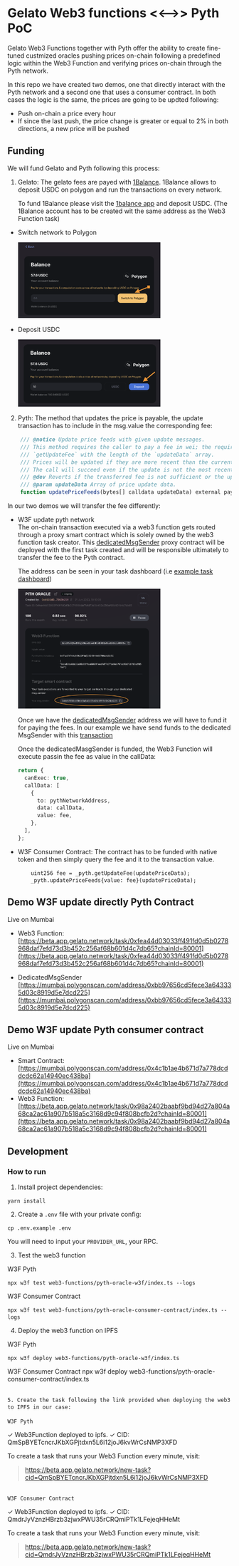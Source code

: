 
# Gelato Web3 functions <<-->> Pyth PoC
Gelato Web3 Functions together with Pyth offer the ability to create fine-tuned custmized oracles pushing prices on-chain following a predefined logic within the Web3 Function and verifying prices on-chain through the Pyth network.

In this repo we have created two demos, one that directly interact with the Pyth network and a second one that uses a consumer contract. In both cases the logic is the same, the prices are going to be updted following:

- Push on-chain a price every hour
- If since the last push, the price change is greater or equal to 2% in both directions, a new price will be pushed

## Funding
We will fund Gelato and Pyth following this process:
1) Gelato:
  The gelato fees are payed with [1Balance](https://docs.gelato.network/developer-services/1balance). 
  1Balance allows to deposit USDC on polygon and run the transactions on every network.

   To fund 1Balance please visit the [1balance app](https://beta.app.gelato.network/balance) and deposit USDC.
   (The 1Balance account has to be created wit the same address as the Web3 Function task)
  
  - Switch network to Polygon

      <img src="docs/switch-to-polygon.png" width="320"/>

  - Deposit USDC

      <img src="docs/deposit-usdc.png" width="320"/>

2) Pyth:
The method that updates the price is payable, the update transaction has to include in the msg.value the corresponding fee:

```ts
    /// @notice Update price feeds with given update messages.
    /// This method requires the caller to pay a fee in wei; the required fee can be computed by calling
    /// `getUpdateFee` with the length of the `updateData` array.
    /// Prices will be updated if they are more recent than the current stored prices.
    /// The call will succeed even if the update is not the most recent.
    /// @dev Reverts if the transferred fee is not sufficient or the updateData is invalid.
    /// @param updateData Array of price update data.
    function updatePriceFeeds(bytes[] calldata updateData) external payable;
```
In our two demos we will transfer the fee differently:
  - W3F update pyth network  
    The on-chain transaction executed via a web3 function gets routed through a proxy smart contract which is solely owned by the web3 function task creator. This [dedicatedMsgSender](https://mumbai.polygonscan.com/address/0xbb97656cd5fece3a643335d03c8919d5e7dcd225) proxy contract will be deployed with the first task created and will be responsible ultimately to transfer the fee to the Pyth contract.

    The address can be seen in your task dashboard (i.e [example task dashboard](https://beta.app.gelato.network/task/0xfea44d03033ff491fd0d5b0278968daf7efd73d3b452c256af68b601d4c7db65?chainId=80001)) 

     <img src="docs/dedicatedMsgSender.png" width="320"/>
    
    Once we have the [dedicatedMsgSender](https://mumbai.polygonscan.com/address/0xbb97656cd5fece3a643335d03c8919d5e7dcd225) address we will have to fund it for paying the fees. 
    In our example we have send funds to the dedicated MsgSender with this [transaction](https://mumbai.polygonscan.com/tx/0x76820435112844d166f684bc46d0861cca22840e8ae1370d90e9d4984a13c037)

    Once the dedicatedMasgSender is funded, the Web3 Function will execute passin the fee as value in the callData:

    ```ts
    return {
      canExec: true,
      callData: [
        {
          to: pythNetworkAddress,
          data: callData,
          value: fee,
        },
      ],
    };
    ```

  - W3F Consumer Contract:
    The contract has to be funded with native token and then simply query the fee and it to the transaction value.

    ```sol  
        uint256 fee = _pyth.getUpdateFee(updatePriceData);
        _pyth.updatePriceFeeds{value: fee}(updatePriceData);
    ```


## Demo W3F update directly Pyth Contract
Live on Mumbai
- Web3 Function: [https://beta.app.gelato.network/task/0xfea44d03033ff491fd0d5b0278968daf7efd73d3b452c256af68b601d4c7db65?chainId=80001](https://beta.app.gelato.network/task/0xfea44d03033ff491fd0d5b0278968daf7efd73d3b452c256af68b601d4c7db65?chainId=80001)

- DedicatedMsgSender [https://mumbai.polygonscan.com/address/0xbb97656cd5fece3a643335d03c8919d5e7dcd225](https://mumbai.polygonscan.com/address/0xbb97656cd5fece3a643335d03c8919d5e7dcd225)


## Demo W3F update Pyth consumer contract

Live on Mumbai

- Smart Contract: [https://mumbai.polygonscan.com/address/0x4c1b1ae4b671d7a778dcddcdc62a14940ec438ba](https://mumbai.polygonscan.com/address/0x4c1b1ae4b671d7a778dcddcdc62a14940ec438ba)
- Web3 Function: [https://beta.app.gelato.network/task/0x98a2402baabf9bd94d27a804a68ca2ac61a907b518a5c3168d9c94f808bcfb2d?chainId=80001](https://beta.app.gelato.network/task/0x98a2402baabf9bd94d27a804a68ca2ac61a907b518a5c3168d9c94f808bcfb2d?chainId=80001)

## Development

### How to run

1. Install project dependencies:
```
yarn install
```

2. Create a `.env` file with your private config:
```
cp .env.example .env
```
You will need to input your `PROVIDER_URL`, your RPC.


3. Test the  web3 function

W3F Pyth
```
npx w3f test web3-functions/pyth-oracle-w3f/index.ts --logs
```
W3F Consumer Contract

```
npx w3f test web3-functions/pyth-oracle-consumer-contract/index.ts --logs
```

4. Deploy the web3 function on IPFS

W3F Pyth
```
npx w3f deploy web3-functions/pyth-oracle-w3f/index.ts
```
W3F Consumer Contract
npx w3f deploy web3-functions/pyth-oracle-consumer-contract/index.ts
```

5. Create the task following the link provided when deploying the web3 to IPFS in our case:

W3F Pyth

```
 ✓ Web3Function deployed to ipfs.
 ✓ CID: QmSpBYETcncrJKbXGPjtdxn5L6i12joJ6kvWrCsNMP3XFD

To create a task that runs your Web3 Function every minute, visit:
> https://beta.app.gelato.network/new-task?cid=QmSpBYETcncrJKbXGPjtdxn5L6i12joJ6kvWrCsNMP3XFD
```

W3F Consumer Contract
```
 ✓ Web3Function deployed to ipfs.
 ✓ CID: QmdrJyVznzHBrzb3zjwxPWU35rCRQmiPTk1LFejeqHHeMt

To create a task that runs your Web3 Function every minute, visit:
> https://beta.app.gelato.network/new-task?cid=QmdrJyVznzHBrzb3zjwxPWU35rCRQmiPTk1LFejeqHHeMt
```